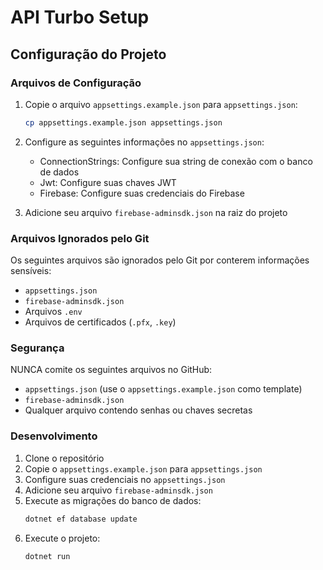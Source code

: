 # API Turbo Setup

## Configuração do Projeto

### Arquivos de Configuração

1. Copie o arquivo `appsettings.example.json` para `appsettings.json`:
   ```bash
   cp appsettings.example.json appsettings.json
   ```

2. Configure as seguintes informações no `appsettings.json`:
   - ConnectionStrings: Configure sua string de conexão com o banco de dados
   - Jwt: Configure suas chaves JWT
   - Firebase: Configure suas credenciais do Firebase

3. Adicione seu arquivo `firebase-adminsdk.json` na raiz do projeto

### Arquivos Ignorados pelo Git

Os seguintes arquivos são ignorados pelo Git por conterem informações sensíveis:
- `appsettings.json`
- `firebase-adminsdk.json`
- Arquivos `.env`
- Arquivos de certificados (`.pfx`, `.key`)

### Segurança

NUNCA comite os seguintes arquivos no GitHub:
- `appsettings.json` (use o `appsettings.example.json` como template)
- `firebase-adminsdk.json`
- Qualquer arquivo contendo senhas ou chaves secretas

### Desenvolvimento

1. Clone o repositório
2. Copie o `appsettings.example.json` para `appsettings.json`
3. Configure suas credenciais no `appsettings.json`
4. Adicione seu arquivo `firebase-adminsdk.json`
5. Execute as migrações do banco de dados:
   ```bash
   dotnet ef database update
   ```
6. Execute o projeto:
   ```bash
   dotnet run
   ``` 